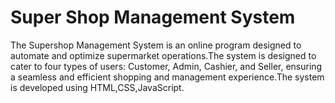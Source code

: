 # Super Shop Management System
The Supershop Management System is an online program designed to automate and optimize supermarket operations.The system is designed to cater to four types of users: Customer, Admin, Cashier, and Seller, ensuring a seamless and efficient shopping and management experience.The system is developed using HTML,CSS,JavaScript.
